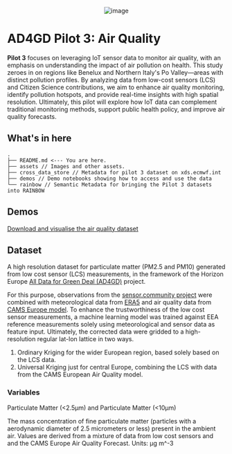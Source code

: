 <p align="center">
<img alt="image" src="https://github.com/user-attachments/assets/4a215329-7835-4d37-aeb6-92141f14b6b5">
</p>


# AD4GD Pilot 3: Air Quality

**Pilot 3** focuses on leveraging IoT sensor data to monitor air quality, with an emphasis on understanding the impact of air pollution on health. This study zeroes in on regions like Benelux and Northern Italy's Po Valley—areas with distinct pollution profiles. By analyzing data from low-cost sensors (LCS) and Citizen Science contributions, we aim to enhance air quality monitoring, identify pollution hotspots, and provide real-time insights with high spatial resolution. Ultimately, this pilot will explore how IoT data can complement traditional monitoring methods, support public health policy, and improve air quality forecasts.

## What's in here
```
.
├── README.md <--- You are here.
├── assets // Images and other assets.
├── cross_data_store // Metadata for pilot 3 dataset on xds.ecmwf.int
├── demos // Demo notebooks showing how to access and use the data
└── rainbow // Semantic Metadata for bringing the Pilot 3 datasets into RAINBOW
```

## Demos
[Download and visualise the air quality dataset](demos/download_air_quality_data.ipynb)

## Dataset

A high resolution dataset for particulate matter (PM2.5 and PM10) generated from low cost sensor (LCS) measurements, in the framework of the Horizon Europe [All Data for Green Deal (AD4GD)](http://ad4gd.eu/) project.

For this purpose, observations from the [sensor.community project](sensor.community) were combined with meteorological data from [ERA5](https://cds.climate.copernicus.eu/datasets/reanalysis-era5-single-levels?tab=overview) and air quality data from [CAMS Europe model](https://ads.atmosphere.copernicus.eu/datasets/cams-europe-air-quality-forecasts?tab=overview). To enhance the trustworthiness of the low cost sensor measurements, a machine learning model was trained against EEA reference measurements solely using meteorological and sensor data as feature input. Ultimately, the corrected data were gridded to a high-resolution regular lat-lon lattice in two ways. 

1. Ordinary Kriging for the wider European region, based solely based on the LCS data. 
2. Universal Kriging just for central Europe, combining the LCS with data from the CAMS European Air Quality model.

### Variables

Particulate Matter (<2.5µm) and Particulate Matter (<10µm)

The mass concentration of fine particulate matter (particles with a aerodynamic diameter of 2.5 micrometers or less) present in the ambient air. Values are derived from a mixture of data from low cost sensors and and the CAMS Europe Air Quality Forecast. Units: µg m^-3
